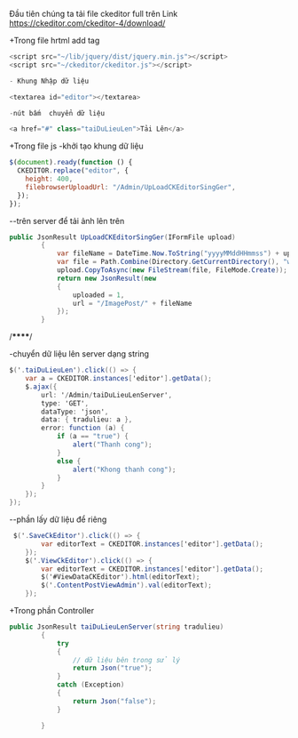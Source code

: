 Đầu tiên chúng ta tải file ckeditor full trên Link https://ckeditor.com/ckeditor-4/download/

+Trong file hrtml add tag

```js
<script src="~/lib/jquery/dist/jquery.min.js"></script>
<script src="~/ckeditor/ckeditor.js"></script>

- Khung Nhập dữ liệu

<textarea id="editor"></textarea>

-nút bấm  chuyển dữ liệu

<a href="#" class="taiDuLieuLen">Tải Lên</a>
```

+Trong file js
-khởi tạo khung dữ liệu

```js
$(document).ready(function () {
  CKEDITOR.replace("editor", {
    height: 400,
    filebrowserUploadUrl: "/Admin/UpLoadCKEditorSingGer",
  });
});
```

--trên server để tải ảnh lên trên

```c#
public JsonResult UpLoadCKEditorSingGer(IFormFile upload)
        {
            var fileName = DateTime.Now.ToString("yyyyMMddHHmmss") + upload.FileName;
            var file = Path.Combine(Directory.GetCurrentDirectory(), "wwwroot/ImagePost", fileName);
            upload.CopyToAsync(new FileStream(file, FileMode.Create));
            return new JsonResult(new
            {
                uploaded = 1,
                url = "/ImagePost/" + fileName
            });
        }
```

/************************************************\*\*\*\*************************************************/

-chuyển dữ liệu lên server dạng string

```c#
$('.taiDuLieuLen').click(() => {
    var a = CKEDITOR.instances['editor'].getData();
    $.ajax({
        url: '/Admin/taiDuLieuLenServer',
        type: 'GET',
        dataType: 'json',
        data: { tradulieu: a },
        error: function (a) {
            if (a == "true") {
                alert("Thanh cong");
            }
            else {
                alert("Khong thanh cong");
            }
        }
    });
});
```

--phần lấy dữ liệu để riêng

```c#
 $('.SaveCkEditor').click(() => {
        var editorText = CKEDITOR.instances['editor'].getData();
    });
    $('.ViewCkEditor').click(() => {
        var editorText = CKEDITOR.instances['editor'].getData();
        $('#ViewDataCKEditor').html(editorText);
        $('.ContentPostViewAdmin').val(editorText);
    });
```

+Trong phần Controller

```c#
public JsonResult taiDuLieuLenServer(string tradulieu)
        {
            try
            {
                // dữ liệu bên trong sử lý
                return Json("true");
            }
            catch (Exception)
            {
                return Json("false");
            }

        }
```
